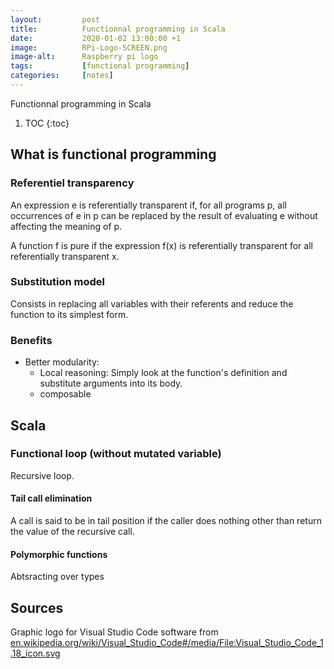 ```yaml
---
layout:         post
title:          Functionnal programming in Scala
date:           2020-01-02 13:00:00 +1
image:          RPi-Logo-SCREEN.png
image-alt:      Raspberry pi logo
tags:           [functional programming]
categories:     [notes]
---
```


Functionnal programming in Scala

<!-- more -->

1. TOC
{:toc}

## What is functional programming
### Referentiel transparency
An expression e is referentially transparent if, for all programs p, all occurrences of e in p can be replaced by the result of evaluating e without affecting the meaning of p.

A function f is pure if the expression f(x) is referentially transparent for all referentially transparent x.

### Substitution model
Consists in replacing all variables with their referents and reduce the function to its simplest form.

### Benefits
- Better modularity:
   - Local reasoning: Simply look at the function's definition and substitute arguments into its body.
   - composable

## Scala
### Functional loop (without mutated variable)
Recursive loop.

#### Tail call elimination
A call is said to be in tail position if the caller does nothing other than return the value of the recursive call.

#### Polymorphic functions
Abtsracting over types


## Sources



Graphic logo for Visual Studio Code software from [en.wikipedia.org/wiki/Visual_Studio_Code#/media/File:Visual_Studio_Code_1.18_icon.svg](https://en.wikipedia.org/wiki/Visual_Studio_Code#/media/File:Visual_Studio_Code_1.18_icon.svg)

